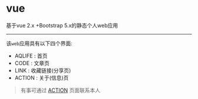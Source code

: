 # vue
基于vue 2.x +Bootstrap 5.x的静态个人web应用

---

该`web`应用具有以下四个界面:
- AQLIFE : 首页
- CODE   : 文章页
- LINK   : 收藏链接(分享页)
- ACTION : 关于(信息)页

> 有事可通过 [ACTION](https://aqlife.github.io/vue/#/action) 页面联系本人
